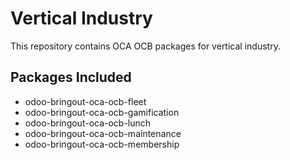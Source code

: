 # Vertical Industry

This repository contains OCA OCB packages for vertical industry.

## Packages Included

- odoo-bringout-oca-ocb-fleet
- odoo-bringout-oca-ocb-gamification
- odoo-bringout-oca-ocb-lunch
- odoo-bringout-oca-ocb-maintenance
- odoo-bringout-oca-ocb-membership
